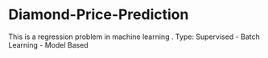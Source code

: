 # Diamond-Price-Prediction
This is a regression problem in machine learning . Type: Supervised - Batch Learning - Model Based

